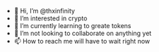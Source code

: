 - 👋 Hi, I’m @thxinfinity
- 👀 I’m interested in crypto
- 🌱 I’m currently learning to greate tokens
- 💞️ I’m not looking to collaborate on anything yet
- 📫 How to reach me will have to wait right now

<!---
thxinfinity/thxinfinity is a ✨ special ✨ repository because its `README.md` (this file) appears on your GitHub profile.
You can click the Preview link to take a look at your changes.
--->
